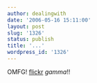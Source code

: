```yaml
---
author: dealingwith
date: '2006-05-16 15:11:00'
layout: post
slug: '1326'
status: publish
title: '...'
wordpress_id: '1326'
---
```


OMFG! [flickr][1] _gamma_!!

   [1]: http://flickr.com

